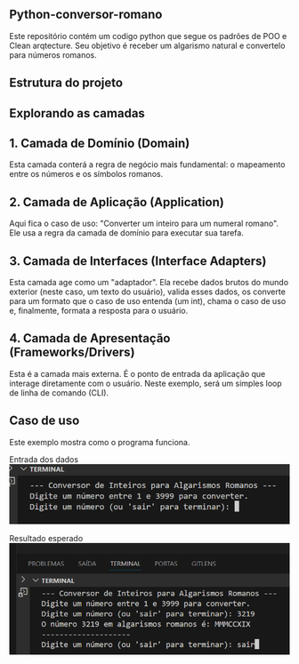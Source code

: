 ## Python-conversor-romano
Este repositório contém um codigo python que segue os padrões de POO e Clean arqtecture. Seu objetivo é receber um algarismo natural e convertelo para números romanos.

## Estrutura do projeto

## Explorando as camadas

## 1. Camada de Domínio (Domain)
Esta camada conterá a regra de negócio mais fundamental: o mapeamento entre os números e os símbolos romanos.

## 2. Camada de Aplicação (Application)
Aqui fica o caso de uso: "Converter um inteiro para um numeral romano". Ele usa a regra da camada de domínio para executar sua tarefa.

## 3. Camada de Interfaces (Interface Adapters)
Esta camada age como um "adaptador". Ela recebe dados brutos do mundo exterior (neste caso, um texto do usuário), valida esses dados, os converte para um formato que o caso de uso entenda (um int), chama o caso de uso e, finalmente, formata a resposta para o usuário.

## 4. Camada de Apresentação (Frameworks/Drivers)
Esta é a camada mais externa. É o ponto de entrada da aplicação que interage diretamente com o usuário. Neste exemplo, será um simples loop de linha de comando (CLI).

## Caso de uso
Este exemplo mostra como o programa funciona.

Entrada dos dados
![!\[Texto alternativo para a imagem\] ](image/image.png)

Resultado esperado
![alt text](image.png)